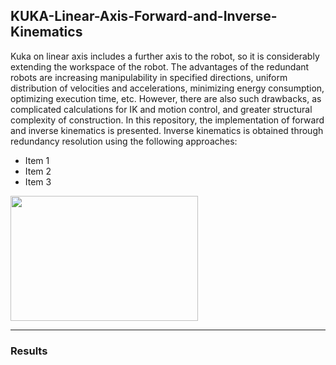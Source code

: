 ## KUKA-Linear-Axis-Forward-and-Inverse-Kinematics
Kuka on linear axis includes a further axis to the robot, so it is considerably extending the workspace of the robot. The advantages of the redundant robots are increasing manipulability in specified directions, uniform distribution of velocities and accelerations, minimizing energy consumption, optimizing execution time, etc. 
However, there are also such drawbacks, as complicated calculations for IK and motion control, and greater structural complexity of construction. In this repository, the implementation of forward and inverse kinematics is presented. 
Inverse kinematics is obtained through redundancy resolution using the following approaches:
- Item 1
- Item 2
- Item 3

<img src="https://user-images.githubusercontent.com/90580636/171466339-c1a0e96f-71ec-41f2-8891-c0522536ea04.png" width="300" height="200" />

---

### Results

